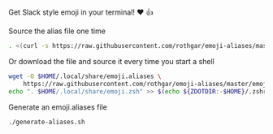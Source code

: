 Get Slack style emoji in your terminal! :heart: :+1:

Source the alias file one time

```bash
. <(curl -s https://raw.githubusercontent.com/rothgar/emoji-aliases/master/emoji.zsh)
```

Or download the file and source it every time you start a shell

```bash
wget -O $HOME/.local/share/emoji.aliases \
    https://raw.githubusercontent.com/rothgar/emoji-aliases/master/emoji.zsh
echo ". $HOME/.local/share/emoji.zsh" >> $(echo ${ZDOTDIR:-$HOME}/.zshrc)
```

Generate an emoji.aliases file
```
./generate-aliases.sh
```
